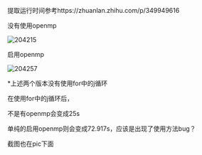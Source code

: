 提取运行时间参考https://zhuanlan.zhihu.com/p/349949616

没有使用openmp

![204215](E:\GitHub\Seele\demo2\pic\204215.png)

启用openmp

![204257](E:\GitHub\Seele\demo2\pic\204257.png)

*上述两个版本没有使用for中的j循环

在使用for中的j循环后，

不是有openmp会变成25s

单纯的启用openmp则会变成72.917s，应该是出现了使用方法bug？

截图也在pic下面
